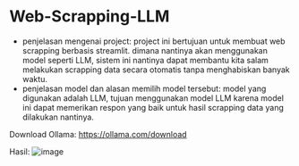 # Web-Scrapping-LLM
- penjelasan mengenai project: project ini bertujuan untuk membuat web scrapping berbasis streamlit. dimana nantinya akan menggunakan model seperti LLM, sistem ini nantinya dapat membantu kita salam melakukan scrapping data secara otomatis tanpa menghabiskan banyak waktu.
- penjelasan model dan alasan memilih model tersebut: model yang digunakan adalah LLM, tujuan menggunakan model LLM karena model ini dapat memerikan respon yang baik untuk hasil scrapping data yang dilakukan nantinya.

Download Ollama: https://ollama.com/download

Hasil:
![image](https://github.com/user-attachments/assets/08699d35-d19c-480a-8ddb-1a3b916eb1c8)

